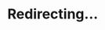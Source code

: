 <html>
    <head>
        <title>Wrong Page!</title>
        <script>
            window.location.replace("https://stereomadnessss.github.io/4194304/");
        </script>
        <noscript>
            <meta http-equiv="refresh" content="0; url=https://stereomadnessss.github.io/4194304/">
        </noscript>
    </head>
    <body>
        <h1>Redirecting...</h1>
    </body>
</html>
